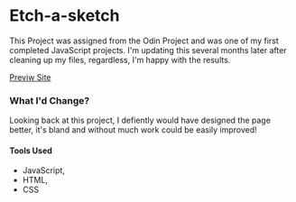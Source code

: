# Etch-a-sketch
This Project was assigned from the Odin Project and was one of my first completed JavaScript projects.
I'm updating this several months later after cleaning up my files, regardless, I'm happy with the results.

[Previw Site](https://coldlombax.github.io/Odin-Etch-A-Sketch/)

### What I'd Change?

Looking back at this project, I defiently would have designed the page better, it's bland and without much work could be easily improved!

#### Tools Used
  - JavaScript,
  - HTML,
  - CSS
